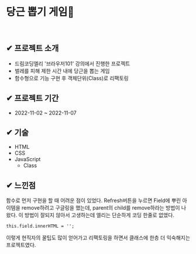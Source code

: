    # 당근 뽑기 게임🥕
   
   <br/>
   
   ## ✔ 프로젝트 소개
   <ul>
   <li>드림코딩엘리 '브라우저101' 강의에서 진행한 프로젝트</li>
   <li>벌레를 피해 제한 시간 내에 당근을 뽑는 게임</li>
   <li>함수형으로 기능 구현 후 객체단위(Class)로 리팩토링</li>
   </ul>
   
      
   ## ✔ 프로젝트 기간
   <ul>
   <li>2022-11-02 ~ 2022-11-07</li>
   </ul>
   
      
   ## ✔ 기술
   <ul>
   <li>HTML</li>
   <li>CSS</li>
   <li>JavaScript
      <ul>
         <li>Class</ul>
      </ul>
   </li>
   </ul>
   
   
   ## ✔ 느낀점
   함수로 먼저 구현을 할 때 어려운 점이 있었다. Refresh버튼을 누르면 Field에 뿌린 아이템을 remove하려고 구글링을 했는데, parent의 child를 remove하라는 방법이 나왔다. 이 방법이 
   잘되지 않아서 고생하는데 엘리는 단순하게 코딩 한줄로 없앴다. 
   
   <code>this.field.innerHTML = '';</code>
   
   이렇게 현직자의 꿀팁도 많이 얻어가고 리팩토링을 하면서 클래스에 한층 더 익숙해지는 프로젝트였다.
  
